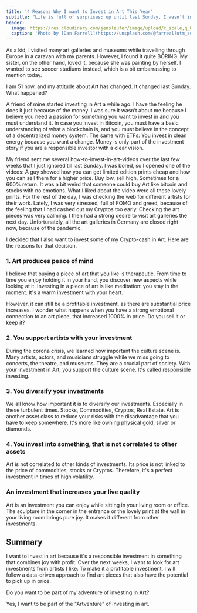 ```yaml
---
title: '4 Reasons Why I want to Invest in Art This Year'
subtitle: "Life is full of surprises; up until last Sunday, I wasn't interested in Art at all"
header:
  image: https://res.cloudinary.com/jenslaufer/image/upload/c_scale,q_68,w_600/v1612972542/dan-farrell-fT49QnFucQ8-unsplash.jpg
  caption: 'Photo by [Dan Farrell](https://unsplash.com/@farreal?utm_source=unsplash&amp;utm_medium=referral&amp;utm_content=creditCopyText) [**Unsplash**](https://unsplash.com/@farreal?utm_source=unsplash&amp;utm_medium=referral&amp;utm_content=creditCopyText)'
---
```


As a kid, I visited many art galleries and museums while travelling through Europe in a caravan with my parents. However, I found it quite BORING. My sister, on the other hand, loved it, because she was painting by herself. I wanted to see soccer stadiums instead, which is a bit embarrassing to mention today.

I am 51 now, and my attitude about Art has changed. It changed last Sunday. What happened?

A friend of mine started investing in Art a while ago. I have the feeling he does it just because of the money. I was sure it wasn’t about me because I believe you need a passion for something you want to invest in and you must understand it. In case you invest in Bitcoin, you must have a basic understanding of what a blockchain is, and you must believe in the concept of a decentralized money system. The same with ETFs: You invest in clean energy because you want a change. Money is only part of the investment story if you are a responsible investor with a clear vision.

My friend sent me several how-to-invest-in-art-videos over the last few weeks that I just ignored till last Sunday. I was bored, so I opened one of the videos: A guy showed how you can get limited edition prints cheap and how you can sell them for a higher price. Buy low, sell high. Sometimes for a 600% return. It was a bit weird that someone could buy Art like bitcoin and stocks with no emotions. What I liked about the video were all these lovely prints. For the rest of the day, I was checking the web for different artists for their work. Lately, I was very stressed, full of FOMO and greed, because of the feeling that I had cashed out my Cryptos too early. Checking the art pieces was very calming. I then had a strong desire to visit art galleries the next day. Unfortunately, all the art galleries in Germany are closed right now, because of the pandemic.

I decided that I also want to invest some of my Crypto-cash in Art. Here are the reasons for that decision.

### 1. Art produces peace of mind

I believe that buying a piece of art that you like is therapeutic. From time to time you enjoy holding it in your hand, you discover new aspects while looking at it. Investing in a piece of art is like meditation: you stay in the moment. It's a warm investment with your heart.

However, it can still be a profitable investment, as there are substantial price increases. I wonder what happens when you have a strong emotional connection to an art piece, that increased 1000% in price. Do you sell it or keep it?

### 2. You support artists with your investment

During the corona crisis, we learned how important the culture scene is. Many artists, actors, and musicians struggle while we miss going to concerts, the theatre, and museums. They are a crucial part of society. With your investment in Art, you support the culture scene. It's called responsible investing.

### 3. You diversify your investments

We all know how important it is to diversify our investments. Especially in these turbulent times. Stocks, Commodities, Cryptos, Real Estate. Art is another asset class to reduce your risks with the disadvantage that you have to keep somewhere. It's more like owning physical gold, silver or diamonds.

### 4. You invest into something, that is not correlated to other assets

Art is not correlated to other kinds of investments. Its price is not linked to the price of commodities, stocks or Cryptos. Therefore, it's a perfect investment in times of high volatility.

### An investment that increases your live quality

Art is an investment you can enjoy while sitting in your living room or office. The sculpture in the corner in the entrance or the lovely print at the wall in your living room brings pure joy. It makes it different from other investments.

## Summary

I want to invest in art because it's a responsible investment in something that combines joy with profit.
Over the next weeks, I want to look for art investments from artists I like. To make it a profitable investment, I will follow a data-driven approach to find art pieces that also have the potential to pick up in price.

Do you want to be part of my adventure of investing in Art?

Yes, I want to be part of the "Artventure" of investing in art.
